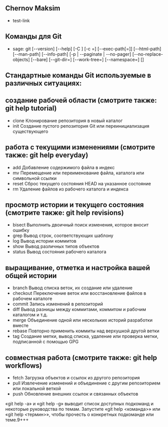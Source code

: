 ## Chernov Maksim
* test-link

## Команды для Git

* sage: git [--version] [--help] [-C <path>] [-c <name>=<value>]
           [--exec-path[=<path>]] [--html-path] [--man-path] [--info-path]
           [-p | --paginate | --no-pager] [--no-replace-objects] [--bare]
           [--git-dir=<path>] [--work-tree=<path>] [--namespace=<name>]
           <command> [<args>]

## Стандартные команды Git используемые в различных ситуациях:

## создание рабочей области (смотрите также: git help tutorial)
  * clone      Клонирование репозитория в новый каталог
  * init       Создание пустого репозитория Git или переинициализация существующего

## работа с текущими изменениями (смотрите также: git help everyday)
  * add        Добавление содержимого файла в индекс
  * mv         Перемещение или переименование файла, каталога или символьной ссылки
  * reset      Сброс текущего состояния HEAD на указанное состояние
  * rm         Удаление файлов из рабочего каталога и индекса

## просмотр истории и текущего состояния (смотрите также: git help revisions)
  * bisect     Выполнить двоичный поиск изменения, которое вносит ошибку
  * grep       Вывод строк, соответствующих шаблону
  * log        Вывод истории коммитов
  * show       Вывод различных типов объектов
  * status     Вывод состояния рабочего каталога

## выращивание, отметка и настройка вашей общей истории
  * branch     Вывод списка веток,  их создание или удаление
  * checkout   Переключение веток или восстановление файлов в рабочем каталоге
  * commit     Запись изменений в репозиторий
  * diff       Вывод разницы между коммитами, коммитом и рабочим каталогом и т.д.
  * merge      Объединение одной или нескольких историй разработки вместе
  * rebase     Повторно применить коммиты над верхушкой другой ветки
  * tag        Создание метки, вывод списка, удаление или проверка метки, подписанной с помощью GPG

## совместная работа (смотрите также: git help workflows)
  * fetch      Загрузка объектов и ссылок из другого репозитория
  * pull       Извлечение изменений и объединение с другим репозиторием или локальной веткой
  * push       Обновление внешних ссылок и связанных объектов

«git help -а» и «git help -g» выводит список доступных подкоманд и
некоторые руководства по темам. Запустите «git help <команда>» или
«git help <термин>», чтобы прочесть о конкретных подкоманде или теме.9+++

